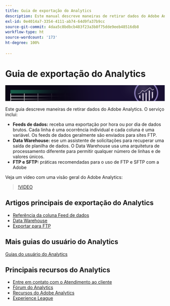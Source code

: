 ```yaml
---
title: Guia de exportação do Analytics
description: Este manual descreve maneiras de retirar dados do Adobe Analytics usando feeds de dados e o Data Warehouse.
exl-id: 0e4014a7-3354-4111-ab74-64d9fa37b9cc
source-git-commit: 4daa5c8bdbcb483f23a3b8f75dde9eeb48516db8
workflow-type: ht
source-wordcount: '173'
ht-degree: 100%

---
```


# Guia de exportação do Analytics

![Banner](../../assets/doc_banner_export.png)

Este guia descreve maneiras de retirar dados do Adobe Analytics. O serviço inclui:

* **Feeds de dados:** receba uma exportação por hora ou por dia de dados brutos. Cada linha é uma ocorrência individual e cada coluna é uma variável. Os feeds de dados geralmente são enviados para sites FTP.
* **Data Warehouse:** ese um assistente de solicitações para recuperar uma saída de planilha de dados. O Data Warehouse usa uma arquitetura de processamento diferente para permitir qualquer número de linhas e de valores únicos.
* **FTP e SFTP:** práticas recomendadas para o uso de FTP e SFTP com a Adobe

Veja um vídeo com uma visão geral do Adobe Analytics:

>[!VIDEO](https://video.tv.adobe.com/v/27429/?quality=12)

## Artigos principais de exportação do Analytics

* [Referência da coluna Feed de dados](/help/export/analytics-data-feed/c-df-contents/datafeeds-reference.md)
* [Data Warehouse](data-warehouse/data-warehouse.md)
* [Exportar para FTP](ftp-and-sftp/ftp-overview.md)

## Mais guias do usuário do Analytics

[Guias do usuário do Analytics](https://experienceleague.adobe.com/docs/analytics.html?lang=pt-BR)

## Principais recursos do Analytics

* [Entre em contato com o Atendimento ao cliente](https://helpx.adobe.com/br/contact/enterprise-support.ec.html)
* [Fórum do Analytics](https://forums.adobe.com/community/experience-cloud/analytics-cloud/analytics)
* [Recursos do Adobe Analytics](https://experienceleaguecommunities.adobe.com/t5/adobe-analytics-discussions/adobe-analytics-resources/m-p/276666?profile.language=pt)
* [Experience League](https://experienceleague.adobe.com/?lang=pt-BR#home)
